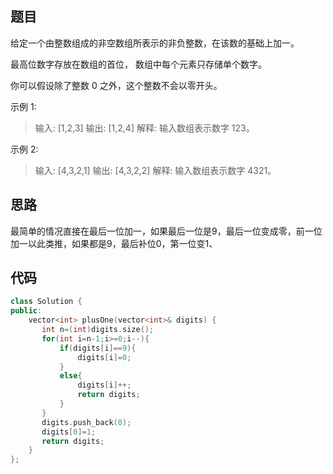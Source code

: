 ## 题目

给定一个由整数组成的非空数组所表示的非负整数，在该数的基础上加一。

最高位数字存放在数组的首位， 数组中每个元素只存储单个数字。

你可以假设除了整数 0 之外，这个整数不会以零开头。

示例 1:

> 输入: [1,2,3]
> 输出: [1,2,4]
> 解释: 输入数组表示数字 123。

示例 2:

> 输入: [4,3,2,1]
> 输出: [4,3,2,2]
> 解释: 输入数组表示数字 4321。

## 思路

最简单的情况直接在最后一位加一，如果最后一位是9，最后一位变成零，前一位加一以此类推，如果都是9，最后补位0，第一位变1、

## 代码

```c++
class Solution {
public:
    vector<int> plusOne(vector<int>& digits) {
       int n=(int)digits.size();
       for(int i=n-1;i>=0;i--){
           if(digits[i]==9){
               digits[i]=0;
           }
           else{
               digits[i]++;
               return digits;
           }
       }
       digits.push_back(0);
       digits[0]=1;
       return digits;
    }
};
```

